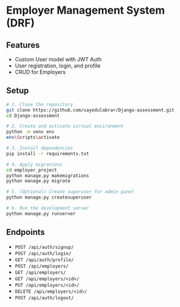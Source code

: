 # Employer Management System (DRF)

## Features
- Custom User model with JWT Auth
- User registration, login, and profile
- CRUD for Employers

## Setup
```bash
# 1. Clone the repository
git clone https://github.com/sayedulabrar/Django-assessment.git
cd Django-assessment

# 2. Create and activate virtual environment
python -m venv env
env\Scripts\activate

# 3. Install dependencies
pip install -r requirements.txt

# 4. Apply migrations
cd employer_project
python manage.py makemigrations
python manage.py migrate

# 5. (Optional) Create superuser for admin panel
python manage.py createsuperuser

# 6. Run the development server
python manage.py runserver
````

## Endpoints

* `POST /api/auth/signup/`
* `POST /api/auth/login/`
* `GET /api/auth/profile/`
* `POST /api/employers/`
* `GET /api/employers/`
* `GET /api/employers/<id>/`
* `PUT /api/employers/<id>/`
* `DELETE /api/employers/<id>/`
* `POST /api/auth/logout/`

```
